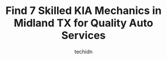 ---
layout: ampstory
image: https://images.unsplash.com/photo-1653047256226-5abbfa82f1d7?ixlib=rb-4.0.3&ixid=MnwxMjA3fDB8MHxwaG90by1wYWdlfHx8fGVufDB8fHx8&auto=format&fit=crop&w=640&h=853&q=80
author: techidn
featured: false
description: For top-quality automotive repairs and maintenance, visit the 7 best KIA Mechanic in Midland TX, USA. Their reputation for excellence and their dedication to customer satisfaction make them 
title: Find 7 Skilled KIA Mechanics in Midland TX for Quality Auto Services
cover:
   title: Find 7 Skilled KIA Mechanics in Midland TX for Quality Auto Services
   subtitle: Rickpate
   background: https://images.unsplash.com/photo-1653047256226-5abbfa82f1d7?ixlib=rb-4.0.3&ixid=MnwxMjA3fDB8MHxwaG90by1wYWdlfHx8fGVufDB8fHx8&auto=format&fit=crop&w=640&h=853&q=80

pages: 
 - layout: thirds
   top: <h1>#1 Toyota of Midland</h1>
   bottom: "<p>They went above and beyond , Kyle canceled my first deal because he was working the phones trying to get me a better deal . He didnt have to do that but he did and he </p>"
   background: https://www.knot35.com/toplist/wp-content/uploads/2023/06/best-kia-mechanic-1-in-midland-tx-1685831039.jpeg
   backgroundblur: true
 - layout: thirds
   top: <h1>#2 Mercedes-Benz of Midland</h1>
   bottom: "<p>5801 Andrews Hwy, Midland, TX 79706, United States</p>"
   background: https://www.knot35.com/toplist/wp-content/uploads/2023/06/best-kia-mechanic-2-in-midland-tx-1685831039.jpeg
   cta:
      link: https://www.knot35.com/toplist/find-7-skilled-kia-mechanics-in-midland-tx-for-quality-auto-services/
      text: Find 7 Skilled KIA Mechanics in Midland TX for Quality Auto Services
 - layout: thirds
   top: <h1>#3 Rogers Ford</h1>
   bottom: "<p>4200 W Wall St, Midland, TX 79703, United States</p>"
   background: https://www.knot35.com/toplist/wp-content/uploads/2023/06/best-kia-mechanic-3-in-midland-tx-1685831040.jpeg
   cta:
      link: https://www.knot35.com/toplist/find-7-skilled-kia-mechanics-in-midland-tx-for-quality-auto-services/
      text: Find 7 Skilled KIA Mechanics in Midland TX for Quality Auto Services
 - layout: thirds
   top: <h1>#4 Kelly Grimsley Kia</h1>
   bottom: "<p>2603 E 8th St, Odessa, TX 79761, United States</p>"
   background: https://images.unsplash.com/photo-1595364397663-fca4f075d796?ixlib=rb-4.0.3&ixid=MnwxMjA3fDB8MHxwaG90by1wYWdlfHx8fGVufDB8fHx8&auto=format&fit=crop&w=640&h=853&q=80
   cta:
      link: https://www.knot35.com/toplist/find-7-skilled-kia-mechanics-in-midland-tx-for-quality-auto-services/
      text: Find 7 Skilled KIA Mechanics in Midland TX for Quality Auto Services
 - layout: thirds
   top: <h1>#5 Christian Brothers Automotive Midland</h1>
   bottom: "<p>5317 TX-250 Loop North, Midland, TX 79707, United States</p>"
   background: https://images.unsplash.com/photo-1541356665065-22676f35dd40?ixlib=rb-4.0.3&ixid=MnwxMjA3fDB8MHxwaG90by1wYWdlfHx8fGVufDB8fHx8&auto=format&fit=crop&w=640&h=853&q=80
   cta:
      link: https://www.knot35.com/toplist/find-7-skilled-kia-mechanics-in-midland-tx-for-quality-auto-services/
      text: Find 7 Skilled KIA Mechanics in Midland TX for Quality Auto Services
 - layout: thirds
   top: <h1>#6 Lone Star Automotive</h1>
   bottom: "<p>900 N Loop 250 W, Midland, TX 79703, United States</p>"
   background: https://images.unsplash.com/photo-1553949345-eb786bb3f7ba?ixlib=rb-4.0.3&ixid=MnwxMjA3fDB8MHxwaG90by1wYWdlfHx8fGVufDB8fHx8&auto=format&fit=crop&w=640&h=853&q=80
   cta:
      link: https://www.knot35.com/toplist/find-7-skilled-kia-mechanics-in-midland-tx-for-quality-auto-services/
      text: Find 7 Skilled KIA Mechanics in Midland TX for Quality Auto Services
 - layout: thirds
   top: <h1>#7 Keesee Auto Parts</h1>
   bottom: "<p>8911 S County Rd 1160, Midland, TX 79706, United States</p>"
   background: https://images.unsplash.com/photo-1534312527009-56c7016453e6?ixlib=rb-4.0.3&ixid=MnwxMjA3fDB8MHxwaG90by1wYWdlfHx8fGVufDB8fHx8&auto=format&fit=crop&w=640&h=853&q=80
   cta:
      link: https://www.knot35.com/toplist/find-7-skilled-kia-mechanics-in-midland-tx-for-quality-auto-services/
      text: Find 7 Skilled KIA Mechanics in Midland TX for Quality Auto Services
 - layout: thirds
   middle: Continue reading...
   background: https://images.unsplash.com/photo-1604871000636-074fa5117945?ixlib=rb-4.0.3&ixid=MnwxMjA3fDB8MHxwaG90by1wYWdlfHx8fGVufDB8fHx8&auto=format&fit=crop&w=640&h=853&q=80
   cta:
      link: https://www.knot35.com/toplist/find-7-skilled-kia-mechanics-in-midland-tx-for-quality-auto-services/
      text: Find 7 Skilled KIA Mechanics in Midland TX for Quality Auto Services
      
---